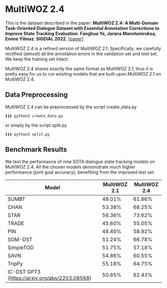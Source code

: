 # MultiWOZ 2.4
This is the dataset described in the paper: **MultiWOZ 2.4: A Multi-Domain Task-Oriented Dialogue Dataset with Essential Annotation Corrections to Improve State Tracking Evaluation. Fanghua Ye, Jarana Manotumruksa, Emine Yilmaz. SIGDIAL 2022.** [[paper](https://arxiv.org/abs/2104.00773)]

MultiWOZ 2.4 is a refined version of MultiWOZ 2.1. Specifically, we carefully rectified (almost) all the annotation errors in the validation set and test set. We keep the training set intact.

MultiWOZ 2.4 shares exactly the same format as MultiWOZ 2.1, thus it is pretty easy for us to run existing models that are built upon MultiWOZ 2.1 on MultiWOZ 2.4.

## Data Preprocessing
MultiWOZ 2.4 can be preprocessed by the script create_data.py
```console
❱❱❱ python3 create_data.py
```
or simply by the script split.py
```console
❱❱❱ python3 split.py
```

## Benchmark Results
We test the performance of nine SOTA dialogue state tracking models on MultiWOZ 2.4. All the chosen models demonstrate much higher performance (joint goal accuracy), benefiting from the improved test set.

| Model | MultiWOZ 2.1 | MultiWOZ 2.4 |
|-------|--------------|--------------|
| SUMBT |    49.01%    |    61.86%  |
| CHAN  |53.38%|68.25%|
|STAR|56.36%|73.62%|
|TRADE|45.60%|55.05%|
|PIN|48.40%|58.92%|
|SOM-DST|51.24%|66.78%|
|SimpleTOD|51.75%|57.18%|
|SAVN|54.86%|60.55%|
|TripPy|55.18%|64.75%|
|IC-DST GPT3 (https://arxiv.org/abs/2203.08568)|50.65%|62.43%|

